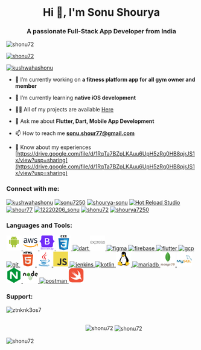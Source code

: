 <h1 align="center">Hi 👋, I'm Sonu Shourya</h1>
<h3 align="center">A passionate Full-Stack App Developer from India</h3>

<p align="left"> <img src="https://komarev.com/ghpvc/?username=shonu72&label=Profile%20views&color=0e75b6&style=flat" alt="shonu72" /> </p>

<p align="left"> <a href="https://github.com/ryo-ma/github-profile-trophy"><img src="https://github-profile-trophy.vercel.app/?username=shonu72" alt="shonu72" /></a> </p>

<p align="left"> <a href="https://twitter.com/kushwahashonu" target="blank"><img src="https://img.shields.io/twitter/follow/kushwahashonu?logo=twitter&style=for-the-badge" alt="kushwahashonu" /></a> </p>

- 🔭 I’m currently working on **a fitness platform app for all gym owner and member**

- 🌱 I’m currently learning **native iOS development**

- 👨‍💻 All of my projects are available [Here](https://shourya-portfolio-gamma.vercel.app/)

- 💬 Ask me about **Flutter, Dart, Mobile App Development**

- 📫 How to reach me **sonu.shour77@gmail.com**

- 📄 Know about my experiences [https://drive.google.com/file/d/1RqTa7BZpLKAuu6UpH5zRg0HB8pjrJS1x/view?usp=sharing](https://drive.google.com/file/d/1RqTa7BZpLKAuu6UpH5zRg0HB8pjrJS1x/view?usp=sharing)

<h3 align="left">Connect with me:</h3>
<p align="left">
<a href="https://twitter.com/kushwahashonu" target="blank"><img align="center" src="https://raw.githubusercontent.com/rahuldkjain/github-profile-readme-generator/master/src/images/icons/Social/twitter.svg" alt="kushwahashonu" height="30" width="40" /></a>
<a href="https://linkedin.com/in/sonu7250" target="blank"><img align="center" src="https://raw.githubusercontent.com/rahuldkjain/github-profile-readme-generator/master/src/images/icons/Social/linked-in-alt.svg" alt="sonu7250" height="30" width="40" /></a>
<a href="https://stackoverflow.com/users/13844301/shourya-sonu" target="blank"><img align="center" src="https://raw.githubusercontent.com/rahuldkjain/github-profile-readme-generator/master/src/images/icons/Social/stack-overflow.svg" alt="shourya-sonu" height="30" width="40" /></a>
<a href="https://www.youtube.com/@hotreloadstudio7" target="blank"><img align="center" src="https://raw.githubusercontent.com/rahuldkjain/github-profile-readme-generator/master/src/images/icons/Social/youtube.svg" alt="Hot Reload Studio" height="30" width="40" /></a>
<a href="https://www.codechef.com/users/shour77" target="blank"><img align="center" src="https://cdn.jsdelivr.net/npm/simple-icons@3.1.0/icons/codechef.svg" alt="shour77" height="30" width="40" /></a>
<a href="https://www.hackerrank.com/12220206_sonu" target="blank"><img align="center" src="https://raw.githubusercontent.com/rahuldkjain/github-profile-readme-generator/master/src/images/icons/Social/hackerrank.svg" alt="12220206_sonu" height="30" width="40" /></a>
<a href="https://www.leetcode.com/shonu72" target="blank"><img align="center" src="https://raw.githubusercontent.com/rahuldkjain/github-profile-readme-generator/master/src/images/icons/Social/leet-code.svg" alt="shonu72" height="30" width="40" /></a>
<a href="https://auth.geeksforgeeks.org/user/shourya7250" target="blank"><img align="center" src="https://raw.githubusercontent.com/rahuldkjain/github-profile-readme-generator/master/src/images/icons/Social/geeks-for-geeks.svg" alt="shourya7250" height="30" width="40" /></a>
</p>

<h3 align="left">Languages and Tools:</h3>
<p align="left"> <a href="https://developer.android.com" target="_blank" rel="noreferrer"> <img src="https://raw.githubusercontent.com/devicons/devicon/master/icons/android/android-original-wordmark.svg" alt="android" width="40" height="40"/> </a> <a href="https://aws.amazon.com" target="_blank" rel="noreferrer"> <img src="https://raw.githubusercontent.com/devicons/devicon/master/icons/amazonwebservices/amazonwebservices-original-wordmark.svg" alt="aws" width="40" height="40"/> </a> <a href="https://getbootstrap.com" target="_blank" rel="noreferrer"> <img src="https://raw.githubusercontent.com/devicons/devicon/master/icons/bootstrap/bootstrap-plain-wordmark.svg" alt="bootstrap" width="40" height="40"/> </a> <a href="https://www.w3schools.com/css/" target="_blank" rel="noreferrer"> <img src="https://raw.githubusercontent.com/devicons/devicon/master/icons/css3/css3-original-wordmark.svg" alt="css3" width="40" height="40"/> </a> <a href="https://dart.dev" target="_blank" rel="noreferrer"> <img src="https://www.vectorlogo.zone/logos/dartlang/dartlang-icon.svg" alt="dart" width="40" height="40"/> </a> <a href="https://expressjs.com" target="_blank" rel="noreferrer"> <img src="https://raw.githubusercontent.com/devicons/devicon/master/icons/express/express-original-wordmark.svg" alt="express" width="40" height="40"/> </a> <a href="https://www.figma.com/" target="_blank" rel="noreferrer"> <img src="https://www.vectorlogo.zone/logos/figma/figma-icon.svg" alt="figma" width="40" height="40"/> </a> <a href="https://firebase.google.com/" target="_blank" rel="noreferrer"> <img src="https://www.vectorlogo.zone/logos/firebase/firebase-icon.svg" alt="firebase" width="40" height="40"/> </a> <a href="https://flutter.dev" target="_blank" rel="noreferrer"> <img src="https://www.vectorlogo.zone/logos/flutterio/flutterio-icon.svg" alt="flutter" width="40" height="40"/> </a> <a href="https://cloud.google.com" target="_blank" rel="noreferrer"> <img src="https://www.vectorlogo.zone/logos/google_cloud/google_cloud-icon.svg" alt="gcp" width="40" height="40"/> </a> <a href="https://git-scm.com/" target="_blank" rel="noreferrer"> <img src="https://www.vectorlogo.zone/logos/git-scm/git-scm-icon.svg" alt="git" width="40" height="40"/> </a> <a href="https://www.w3.org/html/" target="_blank" rel="noreferrer"> <img src="https://raw.githubusercontent.com/devicons/devicon/master/icons/html5/html5-original-wordmark.svg" alt="html5" width="40" height="40"/> </a> <a href="https://www.java.com" target="_blank" rel="noreferrer"> <img src="https://raw.githubusercontent.com/devicons/devicon/master/icons/java/java-original.svg" alt="java" width="40" height="40"/> </a> <a href="https://developer.mozilla.org/en-US/docs/Web/JavaScript" target="_blank" rel="noreferrer"> <img src="https://raw.githubusercontent.com/devicons/devicon/master/icons/javascript/javascript-original.svg" alt="javascript" width="40" height="40"/> </a> <a href="https://www.jenkins.io" target="_blank" rel="noreferrer"> <img src="https://www.vectorlogo.zone/logos/jenkins/jenkins-icon.svg" alt="jenkins" width="40" height="40"/> </a> <a href="https://kotlinlang.org" target="_blank" rel="noreferrer"> <img src="https://www.vectorlogo.zone/logos/kotlinlang/kotlinlang-icon.svg" alt="kotlin" width="40" height="40"/> </a> <a href="https://www.linux.org/" target="_blank" rel="noreferrer"> <img src="https://raw.githubusercontent.com/devicons/devicon/master/icons/linux/linux-original.svg" alt="linux" width="40" height="40"/> </a> <a href="https://mariadb.org/" target="_blank" rel="noreferrer"> <img src="https://www.vectorlogo.zone/logos/mariadb/mariadb-icon.svg" alt="mariadb" width="40" height="40"/> </a> <a href="https://www.mongodb.com/" target="_blank" rel="noreferrer"> <img src="https://raw.githubusercontent.com/devicons/devicon/master/icons/mongodb/mongodb-original-wordmark.svg" alt="mongodb" width="40" height="40"/> </a> <a href="https://www.mysql.com/" target="_blank" rel="noreferrer"> <img src="https://raw.githubusercontent.com/devicons/devicon/master/icons/mysql/mysql-original-wordmark.svg" alt="mysql" width="40" height="40"/> </a> <a href="https://www.nginx.com" target="_blank" rel="noreferrer"> <img src="https://raw.githubusercontent.com/devicons/devicon/master/icons/nginx/nginx-original.svg" alt="nginx" width="40" height="40"/> </a> <a href="https://nodejs.org" target="_blank" rel="noreferrer"> <img src="https://raw.githubusercontent.com/devicons/devicon/master/icons/nodejs/nodejs-original-wordmark.svg" alt="nodejs" width="40" height="40"/> </a> <a href="https://postman.com" target="_blank" rel="noreferrer"> <img src="https://www.vectorlogo.zone/logos/getpostman/getpostman-icon.svg" alt="postman" width="40" height="40"/> </a> <a href="https://developer.apple.com/swift/" target="_blank" rel="noreferrer"> <img src="https://raw.githubusercontent.com/devicons/devicon/master/icons/swift/swift-original.svg" alt="swift" width="40" height="40"/> </a> </p>

<h3 align="left">Support:</h3>
<p><a href="https://www.buymeacoffee.com/ztnknk3os7"> <img align="left" src="https://cdn.buymeacoffee.com/buttons/v2/default-yellow.png" height="50" width="210" alt="ztnknk3os7" /></a></p><br><br>

<p><img align="left" src="https://github-readme-stats.vercel.app/api/top-langs?username=shonu72&show_icons=true&locale=en&layout=compact" alt="shonu72" /></p>

<p>&nbsp;<img align="center" src="https://github-readme-stats.vercel.app/api?username=shonu72&show_icons=true&locale=en" alt="shonu72" /></p>

<p><img align="center" src="https://github-readme-streak-stats.herokuapp.com/?user=shonu72&" alt="shonu72" /></p>
